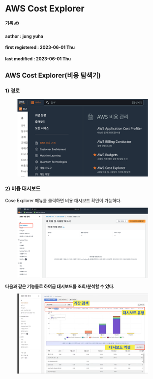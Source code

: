 # AWS Cost Explorer

**기록 ✍️**

#### author : jung yuha

#### first registered : 2023-06-01 Thu

#### last modified : 2023-06-01 Thu

## AWS Cost Explorer(비용 탐색기)

### 1) 경로

<figure><img src="../../.gitbook/assets/image (7) (1) (1) (1).png" alt="" width="563"><figcaption></figcaption></figure>

### 2) 비용 대시보드

Cose Explorer 메뉴를 클릭하면 비용 대시보드 확인이 가능하다.

<figure><img src="../../.gitbook/assets/image (14) (1) (1).png" alt=""><figcaption></figcaption></figure>

**다음과 같은 기능들로 하여금 대시보드를 조회/분석할 수 있다.**

<figure><img src="../../.gitbook/assets/image (8) (1).png" alt=""><figcaption></figcaption></figure>

